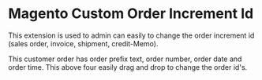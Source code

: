 # Magento Custom Order Increment Id
This extension is used to admin can easily to change the order increment id (sales order, invoice, shipment, credit-Memo).

This customer order has order prefix text, order number, order date and order time.
This above four easily drag and drop to change the order id's.
